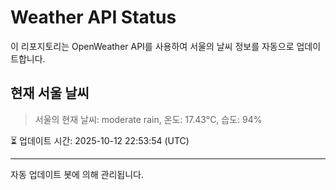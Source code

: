 
# Weather API Status

이 리포지토리는 OpenWeather API를 사용하여 서울의 날씨 정보를 자동으로 업데이트합니다.

## 현재 서울 날씨
> 서울의 현재 날씨: moderate rain, 온도: 17.43°C, 습도: 94%

⏳ 업데이트 시간: 2025-10-12 22:53:54 (UTC)

---
자동 업데이트 봇에 의해 관리됩니다.
